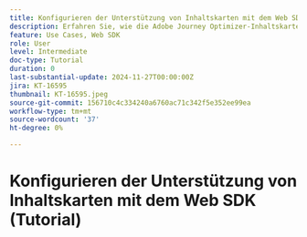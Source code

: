 ```yaml
---
title: Konfigurieren der Unterstützung von Inhaltskarten mit dem Web SDK (Tutorial)
description: Erfahren Sie, wie die Adobe Journey Optimizer-Inhaltskarten die Interaktion mit personalisierten Inhalten verbessern und Vorteile, Implementierung, Anwendungsfälle und Tipps abdecken.
feature: Use Cases, Web SDK
role: User
level: Intermediate
doc-type: Tutorial
duration: 0
last-substantial-update: 2024-11-27T00:00:00Z
jira: KT-16595
thumbnail: KT-16595.jpeg
source-git-commit: 156710c4c334240a6760ac71c342f5e352ee99ea
workflow-type: tm+mt
source-wordcount: '37'
ht-degree: 0%

---
```



# Konfigurieren der Unterstützung von Inhaltskarten mit dem Web SDK (Tutorial)

